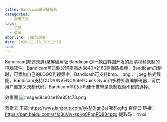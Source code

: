 ```yaml
---
title: Bandicam录屏破解版
categories:
  - 常用工具
tags:
  - 工具
  - 录屏
abbrlink: 70bf8059
date: 2020-11-16 20:11:18
top:
---
```


Bandicam(邦迪录屏)录屏破解版
Bandicam是一款由韩国开发的高清视频录制的电脑软件。Bandicam可录制分辨率高达3840×2160高画质视频，Bandicam录制时，可添加自己的LOGO到视频中，Bandicam可支持bmp、 png 、 jpeg 格式截图。Bandicam支持CUDA/NVENC/Intel Quick Syuc和多种外置编解码器，可供用户自定义录制代码。Bandicam体积小巧便于携带是录制视频不错的选择。

效果图
![imaged8ce04e18e85f478.png](https://storage.freecplus.top/images/2020/11/16/imaged8ce04e18e85f478.png)


蓝奏云
下载:https://wws.lanzous.com/iykM3ign2aj 密码:gftg
百度云
链接：https://pan.baidu.com/s/1o3uVw-zpKq0PpnPD834pzg 
提取码：4vxs 
